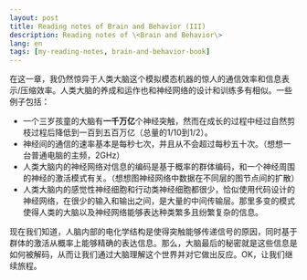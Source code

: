 ```yaml
---
layout: post
title: Reading notes of Brain and Behavior (III)
description: Reading notes of \<Brain and Behavior\>
lang: en
tags: [my-reading-notes, brain-and-behavior-book]
---
```



<style>
.highlight-left {margin-left: 0}
</style>

在这一章，我仍然惊异于人类大脑这个模拟模态机器的惊人的通信效率和信息表示/压缩效率。人类大脑的养成和运作也和神经网络的设计和训练多有相似。一些例子包括：
 - 一个三岁孩童的大脑有**一千万亿**个神经突触，然而在成长的过程中经过自然剪枝过程后降低到一百到五百万亿（总量的1/10到1/2）。
 - 神经间的通信的速率基本是每秒七次，并且从不会超过每秒五十次。（想想一台普通电脑的主频，2GHz）
 - 人类大脑内的神经网络对信息的编码是基于概率的群体编码，和一个神经周围的神经的激活模式有关。（想想图神经网络中数据在不同层的图节点间的扩散）
 - 人类大脑内的感觉性神经细胞和行动类神经细胞都很少，恰似使用代码设计的神经网络，在很少的输入和输出之间，是大量的中间传输层。那里多变的模式使得人类的大脑以及神经网络能够表达种类繁多且纷繁复杂的信息。

现在我们知道，人脑内部的电化学结构是使得突触能够传递信号的原因，同时基于群体的激活从概率上能够精确的表达信息。那么，大脑最后的秘密就是这些信息是如何被解码，从而让我们通过大脑理解这个世界并对它做出反应。OK，让我们继续旅程。


